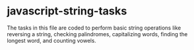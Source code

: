 # javascript-string-tasks
The tasks in this file are coded to perform basic string operations like reversing a string, checking palindromes, capitalizing words, finding the longest word, and counting vowels.
